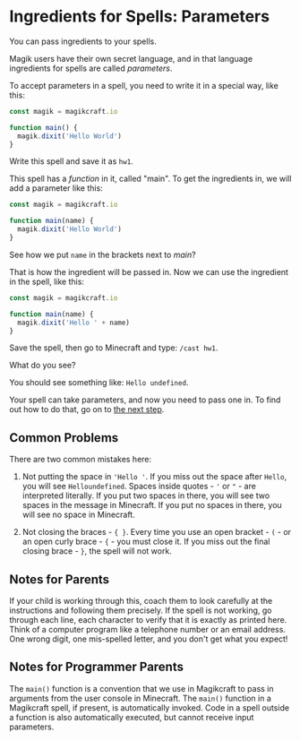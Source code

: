 # Ingredients for Spells: Parameters

You can pass ingredients to your spells.

Magik users have their own secret language, and in that language ingredients for spells are called _parameters_.

To accept parameters in a spell, you need to write it in a special way, like this:

```javascript
const magik = magikcraft.io

function main() {
  magik.dixit('Hello World')
}
```
Write this spell and save it as `hw1`.

This spell has a _function_ in it, called "main". To get the ingredients in, we will add a parameter like this:

```javascript
const magik = magikcraft.io

function main(name) {
  magik.dixit('Hello World')
}
```

See how we put `name` in the brackets next to _main_?

That is how the ingredient will be passed in. Now we can use the ingredient in the spell, like this:

```javascript
const magik = magikcraft.io

function main(name) {
  magik.dixit('Hello ' + name)
}
```

Save the spell, then go to Minecraft and type: `/cast hw1`.

What do you see?

You should see something like: `Hello undefined`.

Your spell can take parameters, and now you need to pass one in. To find out how to do that, go on to [the next step](./03-PARAMETERS-2).

## Common Problems

There are two common mistakes here:

1. Not putting the space in `'Hello '`. If you miss out the space after `Hello`, you will see `Helloundefined`. Spaces inside quotes - `'` or `"` - are interpreted literally. If you put two spaces in there, you will see two spaces in the message in Minecraft. If you put no spaces in there, you will see no space in Minecraft.

2. Not closing the braces - `{ }`. Every time you use an open bracket - `(` - or an open curly brace - `{` - you must close it. If you miss out the final closing brace - `}`, the spell will not work.

## Notes for Parents

If your child is working through this, coach them to look carefully at the instructions and following them precisely. If the spell is not working, go through each line, each character to verify that it is exactly as printed here. Think of a computer program like a telephone number or an email address. One wrong digit, one mis-spelled letter, and you don't get what you expect!

## Notes for Programmer Parents

The `main()` function is a convention that we use in Magikcraft to pass in arguments from the user console in Minecraft. The `main()` function in a Magikcraft spell, if present, is automatically invoked. Code in a spell outside a function is also automatically executed, but cannot receive input parameters.
